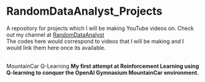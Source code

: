 # RandomDataAnalyst_Projects
A repository for projects which I will be making YouTube videos on. Check out my channel at [RandomDataAnalyst](https://www.youtube.com/@RandomDataAnalyst)
<br>The codes here would correspond to videos that I will be making and I would link them here once its available.

<br>MountainCar Q-Learning
<b>My first attempt at Reinforcement Learning using Q-learning to conquer the OpenAI Gymnasium MountainCar environment.

